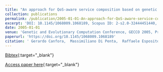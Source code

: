 ```yaml
---
title: "An approach for QoS-aware service composition based on genetic algorithms"
collection: publications
permalink: /publication/2005-01-01-An-approach-for-QoS-aware-service-composition-based-on-genetic-algorithms
excerpt: 'DOI: 10.1145/1068009.1068189, Scopus ID: 2-s2.0-32444451440, Cited by: 681'
date: 2005-01-01
venue: 'Genetic and Evolutionary Computation Conference, GECCO 2005, Proceedings, Washington DC, USA, June 25-29, 2005'
paperurl: 'https://doi.org/10.1145/1068009.1068189'
citation: ' Gerardo Canfora,  Massimiliano Di Penta,  Raffaele Esposito,  Maria Villani, &quot;An approach for QoS-aware service composition based on genetic algorithms.&quot; Genetic and Evolutionary Computation Conference, GECCO 2005, Proceedings, Washington DC, USA, June 25-29, 2005, 2005.'
---
```

[Bibtex](https://dblp.org/rec/bib/conf/gecco/CanforaPEV05){:target="_blank"}

[Access paper here](https://doi.org/10.1145/1068009.1068189){:target="_blank"}
